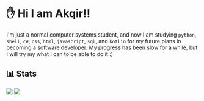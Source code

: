 # ✋ __Hi I am Akqir!!__
I'm just a normal computer systems student, and now I am studying `python`, `shell`, `c#`, `css`, `html`, `javascript`, `sql`, and `kotlin` for my future plans in becoming a software developer. My progress has been slow for a while, but I will try my what I can to be able to do it :)

## 📊 __Stats__

<picture align="center">
  <img src="https://github-readme-stats.vercel.app/api?username=aKqir24&show_icons=true&bg_color=00000000&border_color=00000000"/*>
  <img src="http://github-profile-summary-cards.vercel.app/api/cards/profile-details?username=aKqir24&theme=github_dark"/>
</picture>
